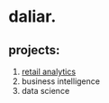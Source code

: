 # daliar.
## projects: 

1. [retail analytics](https://linkmehere.com) 
2. business intelligence
3. data science
